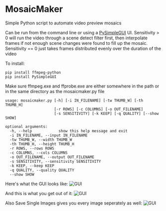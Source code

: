 # MosaicMaker
Simple Python script to automate video preview mosaics

Can be run from the command line or using a [PySimpleGUI](https://pysimplegui.readthedocs.io/en/latest/) UI.
Sensitivity > 0 will run the video through a scene detect filter first, then interpolate frames if not enough scene changes were found to fill up the mosaic.
Sensitivity == 0 just takes frames distributed evenly over the duration of the video

To install:

    pip install ffmpeg-python
    pip install PySimpleGUI

Make sure ffmpeg.exe and ffprobe.exe are either somewhere in the path or in the same directory as the mosaicmaker.py file

    usage: mosaicmaker.py [-h] [-i IN_FILENAME] [-tw THUMB_W] [-th THUMB_H]
                          [-r ROWS] [-c COLUMNS] [-o OUT_FILENAME]
                          [-s SENSITIVITY] [-k KEEP] [-q QUALITY] [--show SHOW]

    optional arguments:
      -h, --help            show this help message and exit
      -i IN_FILENAME, --input IN_FILENAME
      -tw THUMB_W, --width THUMB_W
      -th THUMB_H, --height THUMB_H
      -r ROWS, --rows ROWS
      -c COLUMNS, --cols COLUMNS
      -o OUT_FILENAME, --output OUT_FILENAME
      -s SENSITIVITY, --sensitivity SENSITIVITY
      -k KEEP, --keep KEEP
      -q QUALITY, --quality QUALITY
      --show SHOW

Here's what the GUI looks like:
![GUI](https://github.com/flipswitchingmonkey/MosaicMaker/screenshots/Mosaic_GUI.png "MosaicMaker GUI")

And this is what you get out of it:
![GUI](https://github.com/flipswitchingmonkey/MosaicMaker/screenshots/Mosaic_Result.jpg "MosaicMaker Result")

Also Save Single Images gives you every image seperately as well:
![GUI](https://github.com/flipswitchingmonkey/MosaicMaker/screenshots/Mosaic_SaveImages.jpg "MosaicMaker Save Images")

